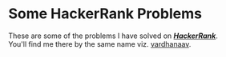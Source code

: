 # Some HackerRank Problems
These are some of the problems I have solved on **_[HackerRank](http:hackerrank.com)_**.  
You'll find me there by the same name viz. [vardhanaav](https://www.hackerrank.com/vardhanaav).  

